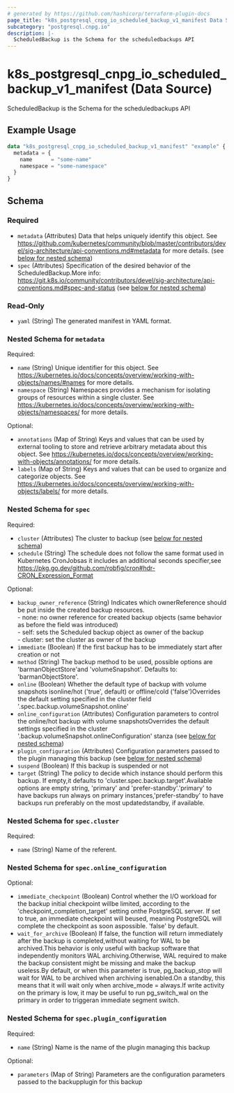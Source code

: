 ```yaml
---
# generated by https://github.com/hashicorp/terraform-plugin-docs
page_title: "k8s_postgresql_cnpg_io_scheduled_backup_v1_manifest Data Source - terraform-provider-k8s"
subcategory: "postgresql.cnpg.io"
description: |-
  ScheduledBackup is the Schema for the scheduledbackups API
---
```


# k8s_postgresql_cnpg_io_scheduled_backup_v1_manifest (Data Source)

ScheduledBackup is the Schema for the scheduledbackups API

## Example Usage

```terraform
data "k8s_postgresql_cnpg_io_scheduled_backup_v1_manifest" "example" {
  metadata = {
    name      = "some-name"
    namespace = "some-namespace"
  }
}
```

<!-- schema generated by tfplugindocs -->
## Schema

### Required

- `metadata` (Attributes) Data that helps uniquely identify this object. See https://github.com/kubernetes/community/blob/master/contributors/devel/sig-architecture/api-conventions.md#metadata for more details. (see [below for nested schema](#nestedatt--metadata))
- `spec` (Attributes) Specification of the desired behavior of the ScheduledBackup.More info: https://git.k8s.io/community/contributors/devel/sig-architecture/api-conventions.md#spec-and-status (see [below for nested schema](#nestedatt--spec))

### Read-Only

- `yaml` (String) The generated manifest in YAML format.

<a id="nestedatt--metadata"></a>
### Nested Schema for `metadata`

Required:

- `name` (String) Unique identifier for this object. See https://kubernetes.io/docs/concepts/overview/working-with-objects/names/#names for more details.
- `namespace` (String) Namespaces provides a mechanism for isolating groups of resources within a single cluster. See https://kubernetes.io/docs/concepts/overview/working-with-objects/namespaces/ for more details.

Optional:

- `annotations` (Map of String) Keys and values that can be used by external tooling to store and retrieve arbitrary metadata about this object. See https://kubernetes.io/docs/concepts/overview/working-with-objects/annotations/ for more details.
- `labels` (Map of String) Keys and values that can be used to organize and categorize objects. See https://kubernetes.io/docs/concepts/overview/working-with-objects/labels/ for more details.


<a id="nestedatt--spec"></a>
### Nested Schema for `spec`

Required:

- `cluster` (Attributes) The cluster to backup (see [below for nested schema](#nestedatt--spec--cluster))
- `schedule` (String) The schedule does not follow the same format used in Kubernetes CronJobsas it includes an additional seconds specifier,see https://pkg.go.dev/github.com/robfig/cron#hdr-CRON_Expression_Format

Optional:

- `backup_owner_reference` (String) Indicates which ownerReference should be put inside the created backup resources.<br />- none: no owner reference for created backup objects (same behavior as before the field was introduced)<br />- self: sets the Scheduled backup object as owner of the backup<br />- cluster: set the cluster as owner of the backup<br />
- `immediate` (Boolean) If the first backup has to be immediately start after creation or not
- `method` (String) The backup method to be used, possible options are 'barmanObjectStore'and 'volumeSnapshot'. Defaults to: 'barmanObjectStore'.
- `online` (Boolean) Whether the default type of backup with volume snapshots isonline/hot ('true', default) or offline/cold ('false')Overrides the default setting specified in the cluster field '.spec.backup.volumeSnapshot.online'
- `online_configuration` (Attributes) Configuration parameters to control the online/hot backup with volume snapshotsOverrides the default settings specified in the cluster '.backup.volumeSnapshot.onlineConfiguration' stanza (see [below for nested schema](#nestedatt--spec--online_configuration))
- `plugin_configuration` (Attributes) Configuration parameters passed to the plugin managing this backup (see [below for nested schema](#nestedatt--spec--plugin_configuration))
- `suspend` (Boolean) If this backup is suspended or not
- `target` (String) The policy to decide which instance should perform this backup. If empty,it defaults to 'cluster.spec.backup.target'.Available options are empty string, 'primary' and 'prefer-standby'.'primary' to have backups run always on primary instances,'prefer-standby' to have backups run preferably on the most updatedstandby, if available.

<a id="nestedatt--spec--cluster"></a>
### Nested Schema for `spec.cluster`

Required:

- `name` (String) Name of the referent.


<a id="nestedatt--spec--online_configuration"></a>
### Nested Schema for `spec.online_configuration`

Optional:

- `immediate_checkpoint` (Boolean) Control whether the I/O workload for the backup initial checkpoint willbe limited, according to the 'checkpoint_completion_target' setting onthe PostgreSQL server. If set to true, an immediate checkpoint will beused, meaning PostgreSQL will complete the checkpoint as soon aspossible. 'false' by default.
- `wait_for_archive` (Boolean) If false, the function will return immediately after the backup is completed,without waiting for WAL to be archived.This behavior is only useful with backup software that independently monitors WAL archiving.Otherwise, WAL required to make the backup consistent might be missing and make the backup useless.By default, or when this parameter is true, pg_backup_stop will wait for WAL to be archived when archiving isenabled.On a standby, this means that it will wait only when archive_mode = always.If write activity on the primary is low, it may be useful to run pg_switch_wal on the primary in order to triggeran immediate segment switch.


<a id="nestedatt--spec--plugin_configuration"></a>
### Nested Schema for `spec.plugin_configuration`

Required:

- `name` (String) Name is the name of the plugin managing this backup

Optional:

- `parameters` (Map of String) Parameters are the configuration parameters passed to the backupplugin for this backup
